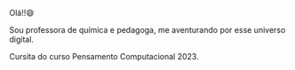 Olá!!:smile:

Sou professora de química e pedagoga, me aventurando por esse universo digital.

Cursita do curso Pensamento Computacional 2023.

